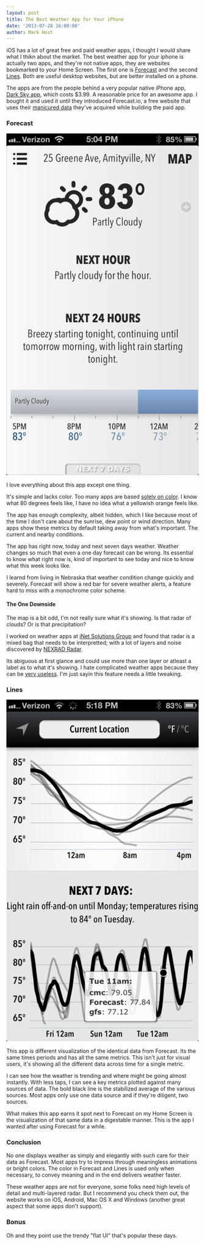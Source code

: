 ```yaml
---
layout: post
title: The Best Weather App for Your iPhone
date: '2013-07-28 16:00:00'
author: Mark Host
---
```


iOS has a lot of great free and paid weather apps, I thought I would share what I thikn about the market.  The best weather app for your iphone is actually two apps, and they're not native apps, they are websites bookmarked to your Home Screen.  The first one is [Forecast](http://forecast.io) and the second [Lines](http://forecast.io/lines).  Both are useful desktop websites, but are better installed on a phone.

The apps are from the people behind a very popular native iPhone app, [Dark Sky app](http://darkskyapp.com/), which costs $3.99.  A reasonable price for an awesome app.  I bought it and used it until they introduced Forecast.io, a free website that uses their [manicured data](https://developer.forecast.io/) they've acquired while building the paid app.


### Forecast

![Forecast.io Web App](/images/01-1.png)

I love everything about this app except one thing.

It's simple and lacks color.  Too many apps are based [solely on color](http://thisissolar.com/).  I know what 80 degrees feels like, I have no idea what a yellowish orange feels like.

The app has enough complexity, albeit hidden, which I like because most of the time I don't care about the sunrise, dew point or wind direction.  Many apps show these metrics by default taking away from what's important.  The current and nearby conditions.

The app has right now, today and next seven days weather.  Weather changes so much that even a one day forecast can be wrong.  Its essential to know what right now is, kind of important to see today and nice to know what this week looks like.

I learnd from living in Nebraska that weather condition change quickly and severely.  Forecast will show a red bar for severe weather alerts, a feature hard to miss with a monochrome color scheme.  

#### The One Downside

The map is a bit odd, I'm not really sure what it's showing.  Is that radar of clouds? Or is that precipitation?

I worked on weather apps at [iNet Solutions Group](http://inetsgi.com) and found that radar is a mixed bag that needs to be interpretted; with a lot of layers and noise discovered by [NEXRAD Radar](http://en.wikipedia.org/wiki/NEXRA).  

Its abiguous at first glance and could use more than one layer or atleast a label as to what it's showing.  I hate complicated weather apps because they can be [very useless](https://itunes.apple.com/us/app/yahoo!-weather/id628677149?mt=8).  I'm just sayin this feature needs a little tweaking.

### Lines

![Lines Web App](/images/02.png)

This app is different visualization of the identical data from Forecast.  Its the same times periods and has all the same metrics.  This isn't just for visual users, it's showing all the different data across time for a single metric.  

I can see how the weather is trending and where might be going almost instantly.  With less taps, I can see a key metrics plotted against many sources of data.  The bold black line is the stabilized average of the various sources.  Most apps only use one data source and if they're diligent, two sources.   

What makes this app earns it spot next to Forecast on my Home Screen is the visualization of that same data in a digestable manner.  This is the app I wanted after using Forecast for a while. 

### Conclusion

No one displays weather as simply and elegantly with such care for their data as Forecast.  Most apps try to impress through meaningless animations or bright colors.  The color in Forecast and Lines is used only when necessary, to convey meaning and in the end delivers weather faster.

These weather apps are not for everyone, some folks need high levels of detail and multi-layered radar.  But I recommend you check them out, the website works on iOS, Android, Mac OS X and Windows (another great aspect that some apps don't support).

### Bonus

Oh and they point use the trendy "flat UI" that's popular these days.